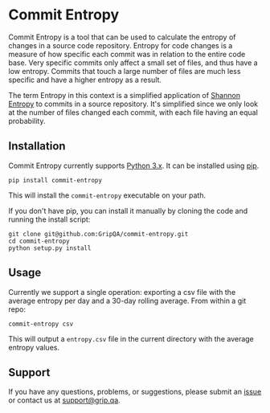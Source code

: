 Commit Entropy
=======
Commit Entropy is a tool that can be used to calculate the entropy of changes in a source code repository.  Entropy for code changes is a measure of how specific each commit was in relation to the entire code base. Very specific commits only affect a small set of files, and thus have a low entropy. Commits that touch a large number of files are much less specific and have a higher entropy as a result.

The term Entropy in this context is a simplified application of [Shannon Entropy](https://en.wikipedia.org/wiki/Entropy_%28information_theory%29) to commits in a source repository. It's simplified since we only look at the number of files changed each commit, with each file having an equal probability.

Installation
------------
Commit Entropy currently supports [Python 3.x](https://www.python.org/downloads/). It can be installed using [pip](https://pip.pypa.io/en/latest/).

    pip install commit-entropy

This will install the `commit-entropy` executable on your path.

If you don't have pip, you can install it manually by cloning the code and running the install script:

    git clone git@github.com:GripQA/commit-entropy.git
    cd commit-entropy
    python setup.py install

Usage
-----
Currently we support a single operation: exporting a csv file with the average entropy per day and a 30-day rolling average. From within a git repo:

    commit-entropy csv

This will output a `entropy.csv` file in the current directory with the average entropy values.


Support
-------
If you have any questions, problems, or suggestions, please submit an [issue](/GripQA/commit-entropy/issues) or contact us at support@grip.qa.
